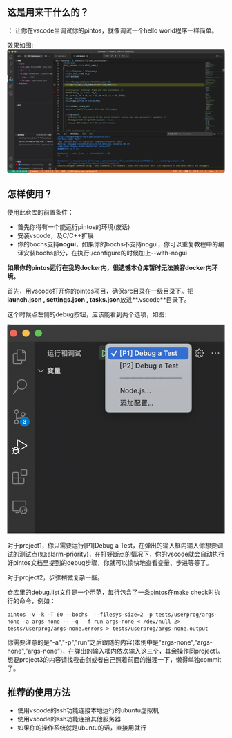 ## 这是用来干什么的？

 ： 让你在vscode里调试你的pintos，就像调试一个hello world程序一样简单。

效果如图:![result](./img/result.png)

## 怎样使用？

 使用此仓库的前置条件：

- 首先你得有一个能运行pintos的环境(废话)
- 安装vscode，及C/C++扩展
- 你的bochs支持**nogui**，如果你的bochs不支持nogui，你可以重复教程中的编译安装bochs部分，在执行./configure的时候加上--with-nogui

**如果你的pintos运行在我的docker内，很遗憾本仓库暂时无法兼容docker内环境。**

首先，用vscode打开你的pintos项目，确保src目录在一级目录下。把**launch.json , settings.json , tasks.json**放进**.vscode**目录下。

这个时候点左侧的debug按钮，应该能看到两个选项，如图:

![twoChoice](./img/twoChoice.png)

对于project1，你只需要运行[P1]Debug a Test，在弹出的输入框内输入你想要调试的测试点(如:alarm-priority)，在打好断点的情况下，你的vscode就会自动执行好pintos文档里提到的debug步骤，你就可以愉快地查看变量、步进等等了。

对于project2，步骤稍微复杂一些。

仓库里的debug.list文件是一个示范，每行包含了一条pintos在make check时执行的命令，例如：

```shell
pintos -v -k -T 60 --bochs  --filesys-size=2 -p tests/userprog/args-none -a args-none -- -q  -f run args-none < /dev/null 2> tests/userprog/args-none.errors > tests/userprog/args-none.output
```

你需要注意的是"-a","-p","run"之后跟随的内容(本例中是"args-none","args-none","args-none")，在弹出的输入框内依次输入这三个，其余操作同project1。
想要project3的内容请找我击剑或者自己照着前面的推理一下，懒得单独commit了。


## 推荐的使用方法

- 使用vscode的ssh功能连接本地运行的ubuntu虚拟机
- 使用vscode的ssh功能连接其他服务器
- 如果你的操作系统就是ubuntu的话，直接用就行
